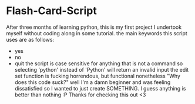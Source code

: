 # Flash-Card-Script
After three months of learning python, this is my first project I undertook myself without coding along in some tutorial.
the main keywords this script uses are as follows:
- yes
- no
- quit
the script is case sensitive for anything that is not a command so selecting 'python' instead of 'Python' will return an invalid input
the edit set function is fucking horrendous, but functional nonetheless
"Why does this code suck?" well I'm a damn beginner and was feeling dissatisfied so I wanted to just create SOMETHING. I guess anything is better than nothing :P
Thanks for checking this out <3

